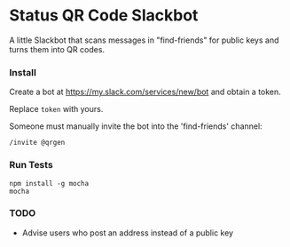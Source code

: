 # Status QR Code Slackbot

A little Slackbot that scans messages in "find-friends" for public keys and turns them into QR codes.

### Install

Create a bot at https://my.slack.com/services/new/bot and obtain a token.

Replace `token` with yours.

Someone must manually invite the bot into the 'find-friends' channel:

    /invite @qrgen
        
### Run Tests

    npm install -g mocha
    mocha
   
### TODO

* Advise users who post an address instead of a public key
